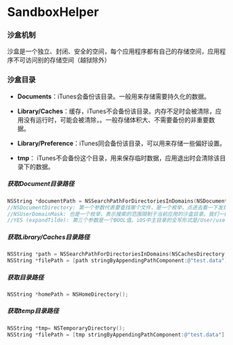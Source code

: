 # SandboxHelper

### 沙盒机制
沙盒是一个独立、封闭、安全的空间，每个应用程序都有自己的存储空间，应用程序不可访问别的存储空间（越狱除外）

### 沙盒目录
- **Documents**：iTunes会备份该目录。一般用来存储需要持久化的数据。

- **Library/Caches**：缓存，iTunes不会备份该目录。内存不足时会被清除，应用没有运行时，可能会被清除，。一般存储体积大、不需要备份的非重要数据。

- **Library/Preference**：iTunes同会备份该目录，可以用来存储一些偏好设置。

- **tmp**： iTunes不会备份这个目录，用来保存临时数据，应用退出时会清除该目录下的数据。

##### 获取Document目录路径
```Objective-c
NSString *documentPath = NSSearchPathForDirectoriesInDomains(NSDocumentDirectory, NSUserDomainMask, YES).lastObject;
//NSDocumentDirectory: 第一个参数代表要查找哪个文件，是一个枚举，点进去看一下发现有很多选择，为了直接找到沙盒中的Documents目录，我们一般用
//NSUserDomainMask: 也是一个枚举，表示搜索的范围限制于当前应用的沙盒目录。我们一般就选择NSUserDomainMask。
//YES (expandTilde): 第三个参数是一个BOOL值。iOS中主目录的全写形式是/User/userName，这个参数填YES就表示全写，填NO就是写成‘‘~’’，我们一般填YES。
```
##### 获取Library/Caches目录路径
```Objective-c
NSString *path = NSSearchPathForDirectoriesInDomains(NSCachesDirectory, NSUserDomainMask, YES).firstObject;
NSString *filePath = [path stringByAppendingPathComponent:@"test.data"];
```

##### 获取目录路径
```Objective-c
NSString *homePath = NSHomeDirectory();
```
##### 获取temp目录路径
```Objective-c
NSString *tmp= NSTemporaryDirectory();
NSString *filePath = [tmp stringByAppendingPathComponent:@"test.data"];
```

